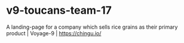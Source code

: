 # v9-toucans-team-17
A landing-page for a company which sells rice grains as their primary product | Voyage-9 | https://chingu.io/
